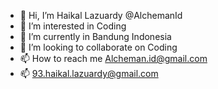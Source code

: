 - 👋 Hi, I’m Haikal Lazuardy @AlchemanId
- 👀 I’m interested in Coding
- 🌱 I’m currently in Bandung Indonesia
- 💞️ I’m looking to collaborate on Coding
- 📫 How to reach me Alcheman.id@gmail.com
- 📫 93.haikal.lazuardy@gmail.com

<!---
AlchemanId/AlchemanId is a ✨ special ✨ repository because its `README.md` (this file) appears on your GitHub profile.
You can click the Preview link to take a look at your changes.
--->
